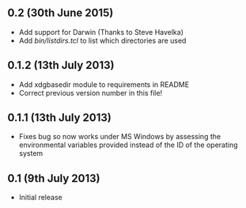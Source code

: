 0.2 (30th June 2015)
--------------------
* Add support for Darwin (Thanks to Steve Havelka)
* Add _bin/listdirs.tcl_ to list which directories are used

0.1.2 (13th July 2013)
--------------------
* Add xdgbasedir module to requirements in README
* Correct previous version number in this file!

0.1.1 (13th July 2013)
--------------------
* Fixes bug so now works under MS Windows by assessing the environmental variables provided instead of the ID of the operating system

0.1 (9th July 2013)
-----------------------
* Initial release
